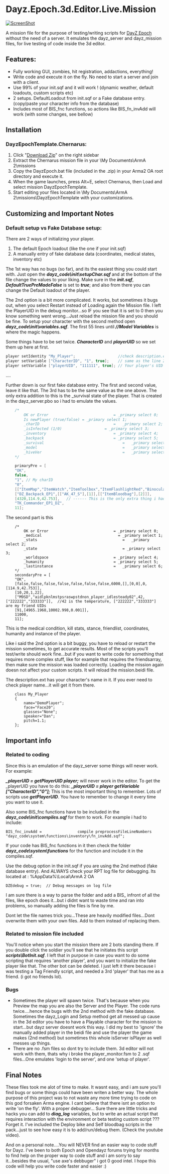 Dayz.Epoch.3d.Editor.Live.Mission
=================

[![ScreenShot](http://i1.ytimg.com/vi/e4DKLVoBQgA/mqdefault.jpg)](http://youtu.be/e4DKLVoBQgA)

A mission file for the purpose of testing/writing scripts for [DayZ Epoch](https://github.com/vbawol/DayZ-Epoch) without the need of a server.
It emulates the dayz_server and dayz_mission files, for live testing of code inside the 3d editor.

## Features:
* Fully working GUI, zombies, hit registration, addactions, everything!
* Write code and execute it on the fly. No need to start a server and join with a client.
* Use 99% of your init.sqf and it will work ! (dynamic weather, default loadouts, custom scripts etc)
* 2 setups. DefaultLoadout from init.sqf or a Fake database entry. (copy/paste your character info from the database)
* Includes most of BIS_fnc functions, so actions like BIS_fn_invAdd will work (with some changes, see bellow)

## Installation

### DayzEpochTemplate.Chernarus:
1. Click "[Download Zip](https://github.com/Sandbird/Dayz.Epoch.3d.Editor.Live.Mission/archive/master.zip)" on the right sidebar
2. Extract the Chernarus mission file in your \My Documents\ArmA 2\missions
3. Copy the DayzEpoch.bat file (included in the .zip) in your Arma2 OA root directory and execute it.  
4. When the game launches, press Alt+E, select Chernarus, then Load and select mission DayzEpochTemplate.
5. Start editing your files located in \My Documents\ArmA 2\missions\DayzEpochTemplate with your customizations.


## Customizing and Important Notes

### Default setup vs Fake Database setup:
There are 2 ways of initializing your player.
1. The default Epoch loadout (like the one if your init.sqf)
2. A manually entry of fake database data (coordinates, medical states, inventory etc)

The 1st way has no bugs (so far), and its the easiest thing you could start with. 
Just open the ***dayz_code\init\setupChar.sqf*** and at the bottom of the file change the values to your liking.
Make sure in the ***init.sqf***, ***DefaultTruePreMadeFalse*** is set to ***true***; and also from there you can change the Default loadout of the player.

The 2nd option is a bit more complicated. It works, but sometimes it bugs out, when you select Restart instead of Loading again the Mission file.
I left the PlayerUID in the debug monitor...so IF you see that it is set to 0 then you know something went wrong...Just reload the mission file and you should be fine.
To setup your character with the second method open ***dayz_code\init\variables.sqf***. The first 55 lines until ***//Model Variables*** is where the magic happens.

Some things have to be set twice. ***CharacterID*** and ***playerUID*** so we set them up here at first.
~~~~java
player setIdentity "My_Player";                   //check description.ext file....There is no way to get the name of player otherwise in the editor.
player setVariable ["CharacterID", "1", true];    // same as the line 28 (Your charID. Must be the same number)
player setVariable ["playerUID", "111111", true]; // Your player's UID
~~~~
....

Further down is our first fake database entry. The first and second value, leave it like that. The 3rd has to be the same value as the one above.
The only extra addition to this is the _survival state of the player. That is created in the dayz_server.pbo so i had to emulate the values.
~~~~java
	/*
		OK or Error 							= _primary select 0;
		Is newPlayer (true/false) = _primary select 1;
		_charID   								=	_primary select 2;
		_isInfected (1/0)					= _primary select 3;
		_inventory 								= _primary select 4;
		_backpack 								= _primary select 5;
		_survival									=	_primary select 6;  //last ate+ last drunk +totalminutes alive
		_model 										=	_primary select 7;
		_hiveVer 									=	_primary select 8;
	*/

	primaryPre = [
	"OK",
	false,
	"1", // My charID
	"0",
	[["ItemMap","ItemWatch","ItemToolbox","ItemFlashlightRed","Binocular_Vector","M9SD","NVGoggles","ItemRadio","ItemEtool","ItemHatchet_DZE","ItemCrowbar","ItemMatchbox_DZE","M4A1_HWS_GL_SD_Camo","ItemKnife","ItemCompass"],["30Rnd_556x45_StanagSD","30Rnd_556x45_StanagSD","30Rnd_556x45_StanagSD","FoodSteakCooked","ItemSodaCoke","PartGeneric","PartGeneric","PartWheel","PartWheel","15Rnd_9x19_M9SD","15Rnd_9x19_M9SD","ItemBandage","ItemBandage","ItemBandage"]],
	["DZ_Backpack_EP1",[["AK_47_S"],[1]],[["ItemBloodbag"],[2]]],
	[4320,114.9,42.753],   // ------ This is the only extra thing i had to add: 4320 means 3 days (survival time) in minutes, 114.9: last ate, 42.753: last drunk   -----
	"TK_Commander_EP1_DZ",
	11];
~~~~

The second part is this
~~~~
	/*
		OK or Error 							= _primary select 0;
		_medical								  = _primary select 1;
		_stats   									=	_primary select 2;
		_state										= _primary select 3;
		_worldspace 							= _primary select 4;
		_humanity 								= _primary select 5;
		_lastinstance							=	_primary select 6;
	*/
	secondaryPre = [
	"OK",
	[false,false,false,false,false,false,false,6000,[],[0,0],0,[114.9,42.753]],
	[10,20,1,22],
	["M9SD","aidlpknlmstpsraswpstdnon_player_idlesteady02",42,["222222","333333"]],  //42 is the temperature, ["222222","333333"] are my friend UIDs
	[91,[4965.1968,10002.998,0.001]],
	11000,
	11];
~~~~

This is the medical condition, kill stats, stance, friendlist, coordinates, humanity and instance of the player.

Like i said the 2nd option is a bit buggy, you have to reload or restart the mission sometimes, to get accurate results.
Most of the scripts you'll test/write should work fine...but if you want to write code for something that requires more complex stuff, 
like for example that requires the friendsarray, then make sure the mission was loaded correctly.
Loading the mission again doesn not affect your custom scripts. It will reload the mission.beidi file.


The description.ext has your character's name in it. If you ever need to check player name...it will get it from there.
~~~~
	class My_Player
	{
		name="DemoPlayer";
		face="Face20";
		glasses="None";
		speaker="Dan";
		pitch=1.1;
	};
~~~~


## Important info

### Related to coding
Since this is an emulation of the dayz_server some things will never work. For example:

***_playerUID = getPlayerUID player;*** will never work in the editor. 
To get the _playerUID you have to do this: ***_playerUID = player getVariable ["CharacterID","0"];***
This is the most important thing to remember. Lots of scripts use ***getPlayerUID***. You have to remember to change it every time you want to use it.

Also some BIS_fnc functions have to be included in the ***dayz_code\init\compiles.sqf*** for them to work. For example i had to include:
~~~~
BIS_fnc_invAdd = 				compile preprocessFileLineNumbers "dayz_code\system\functions\inventory\fn_invAdd.sqf";	
~~~~
If your code has BIS_fnc functions in it then check the folder ***dayz_code\system\functions*** for the function and include it in the compiles.sqf.

Use the debug option in the init.sqf if you are using the 2nd method (fake database entry). And ALWAYS check your RPT log file for debugging. Its located at : %AppData%\Local\ArmA 2 OA
~~~~
DZEdebug = true;  // Debug messages on log file
~~~~

I am sure there is a way to parse the folder and add a BIS_ infront of all the files, like epoch does it...but i didnt want to waste time and ran into problems, 
so manually adding the files is fine by me.

Dont let the file names trick you...These are heavily modified files...Dont overwrite them with your own files. Add to them instead of replacing them.

### Related to mission file included
You'll notice when you start the mission there are 2 bots standing there. If you double click the soldier you'll see that he initiates this script ***scripts\BotInit.sqf***.
I left that in purpose in case you want to do some scripting that requires 'another player', and you want to initialize the fake player like that.
The other bot can be deleted. I just left it there because i was testing a Tag Friendly script, and needed a 3rd 'player' that has me as a friend. (i got no friends lol).


### Bugs

* Sometimes the player will spawn twice. That's because when you Preview the map you are also the Server and the Player. The code runs twice....hence the bugs with the 2nd method with the fake database.
Sometimes the dayz_Login and Setup method get all messed up cause in the 3d editor you have to have a Playable character for the mission to start...but dayz server doesnt work this way.
I did my best to 'ignore' the manually added player in the beidi file and use the player the game makes (2nd method) but sometimes this whole isServer isPlayer as well messes up things.
* There are no .fsm files so dont try to include them. 3d editor will not work with them, thats why i broke the player_monitor.fsm to 2 .sqf files...One emulates 'login to the server', and one 'setup of player'.


## Final Notes
These files took me alot of time to make. It wasnt easy, and i am sure you'll find bugs or some things could have been writen a better way.
The whole purpose of this project was to not waste any more time trying to code on this god forsaken Arma engine. I cant believe that there isnt an option to write 'on the fly'. With a proper debugger...
Sure there are little tricks and hacks you can add to ***diag_log*** variables, but to write an actual script that requires interaction with the environment or beta testing custom script ??? Forget it.
I've included the Deploy bike and Self bloodbag scripts in the pack...just to see how easy it is to add/run/debug them. (Check the youtube video).

And on a personal note....You will NEVER find an easier way to code stuff for Dayz. 
I've been to both Epoch and Opendayz forums trying for months to find help on the proper way to code stuff and i am sorry to say it...besides the usual, "use axe's debbuger" i got 0 good intel.
I hope this code will help you write code faster and easier :)
